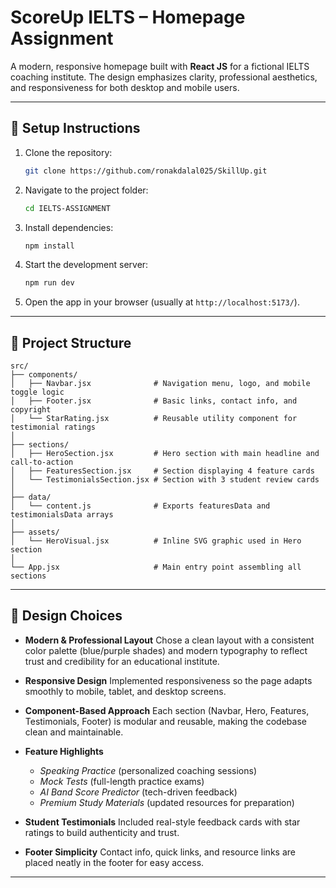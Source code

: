# ScoreUp IELTS – Homepage Assignment

A modern, responsive homepage built with **React JS** for a fictional IELTS coaching institute. The design emphasizes clarity, professional aesthetics, and responsiveness for both desktop and mobile users.

---

## 🚀 Setup Instructions

1. Clone the repository:

   ```bash
   git clone https://github.com/ronakdalal025/SkillUp.git
   ```

2. Navigate to the project folder:

   ```bash
   cd IELTS-ASSIGNMENT
   ```

3. Install dependencies:

   ```bash
   npm install
   ```

4. Start the development server:

   ```bash
   npm run dev
   ```

5. Open the app in your browser (usually at `http://localhost:5173/`).

---

## 📂 Project Structure

```
src/
├── components/
│   ├── Navbar.jsx              # Navigation menu, logo, and mobile toggle logic
│   ├── Footer.jsx              # Basic links, contact info, and copyright
│   └── StarRating.jsx          # Reusable utility component for testimonial ratings
│
├── sections/
│   ├── HeroSection.jsx         # Hero section with main headline and call-to-action
│   ├── FeaturesSection.jsx     # Section displaying 4 feature cards
│   └── TestimonialsSection.jsx # Section with 3 student review cards
│
├── data/
│   └── content.js              # Exports featuresData and testimonialsData arrays
│
├── assets/
│   └── HeroVisual.jsx          # Inline SVG graphic used in Hero section
│
└── App.jsx                     # Main entry point assembling all sections
```

---

## 🎨 Design Choices

* **Modern & Professional Layout**
  Chose a clean layout with a consistent color palette (blue/purple shades) and modern typography to reflect trust and credibility for an educational institute.

* **Responsive Design**
  Implemented responsiveness so the page adapts smoothly to mobile, tablet, and desktop screens.

* **Component-Based Approach**
  Each section (Navbar, Hero, Features, Testimonials, Footer) is modular and reusable, making the codebase clean and maintainable.

* **Feature Highlights**

  * *Speaking Practice* (personalized coaching sessions)
  * *Mock Tests* (full-length practice exams)
  * *AI Band Score Predictor* (tech-driven feedback)
  * *Premium Study Materials* (updated resources for preparation)

* **Student Testimonials**
  Included real-style feedback cards with star ratings to build authenticity and trust.

* **Footer Simplicity**
  Contact info, quick links, and resource links are placed neatly in the footer for easy access.

---